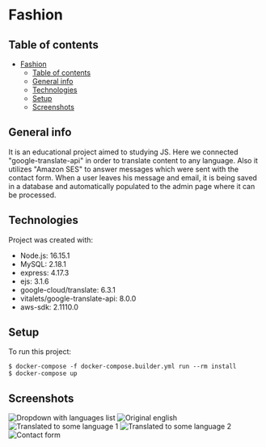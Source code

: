 # Fashion

## Table of contents
- [Fashion](#fashion)
  - [Table of contents](#table-of-contents)
  - [General info](#general-info)
  - [Technologies](#technologies)
  - [Setup](#setup)
  - [Screenshots](#screenshots)

## General info
It is an educational project aimed to studying JS. Here we connected "google-translate-api" in order to translate content to any language. Also it utilizes "Amazon SES" to answer messages which were sent with the contact form. When a user leaves his message and email, it is being saved in a database and automatically populated to the admin page where it can be processed.     
	
## Technologies
Project was created with:
* Node.js: 16.15.1
* MySQL: 2.18.1
* express: 4.17.3
* ejs: 3.1.6
* google-cloud/translate: 6.3.1
* vitalets/google-translate-api: 8.0.0
* aws-sdk: 2.1110.0
	
## Setup
To run this project:

```
$ docker-compose -f docker-compose.builder.yml run --rm install
$ docker-compose up
```
## Screenshots
![Dropdown with languages list](./screenshots/dropdown_lang_list.png)
![Original english](./screenshots/original_eng.png)
![Translated to some language 1](./screenshots/translated_to_lang1.png)
![Translated to some language 2](./screenshots/translated_to_lang2.png)
![Contact form](./screenshots/dropdown_lang_list.png)
